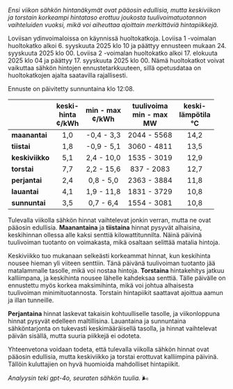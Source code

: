 *Ensi viikon sähkön hintanäkymät ovat pääosin edullisia, mutta keskiviikon ja torstain korkeampi hintataso erottuu joukosta tuulivoimatuotannon vaihteluiden vuoksi, mikä voi aiheuttaa ajoittain merkittäviä hintapiikkejä.*

Loviisan ydinvoimaloissa on käynnissä huoltokatkoja. Loviisa 1 -voimalan huoltokatko alkoi 6. syyskuuta 2025 klo 10 ja päättyy ennusteen mukaan 24. syyskuuta 2025 klo 00. Loviisa 2 -voimalan huoltokatko alkoi 17. elokuuta 2025 klo 04 ja päättyy 17. syyskuuta 2025 klo 00. Nämä huoltokatkot voivat vaikuttaa sähkön hintojen ennustetarkkuuteen, sillä opetusdataa on huoltokatkojen ajalta saatavilla rajallisesti.

Ennuste on päivitetty sunnuntaina klo 12:08.

|               | keski-<br>hinta<br>¢/kWh | min - max<br>¢/kWh | tuulivoima<br>min - max<br>MW | keski-<br>lämpötila<br>°C |
|:-------------|:----------------:|:----------------:|:-------------:|:-------------:|
| **maanantai**  | 1,0             | -0,4 - 3,3       | 2044 - 5568   | 14,2          |
| **tiistai**    | 1,8             | -0,9 - 5,1       | 3060 - 4811   | 13,5          |
| **keskiviikko**| 5,1             | 2,4 - 10,0       | 1535 - 3019   | 12,9          |
| **torstai**    | 7,7             | 2,2 - 15,6       | 837 - 2083    | 12,7          |
| **perjantai**  | 2,4             | 0,8 - 5,0        | 2363 - 3884   | 11,8          |
| **lauantai**   | 4,1             | 1,9 - 11,8       | 1831 - 3729   | 10,8          |
| **sunnuntai**  | 3,5             | 0,7 - 6,4        | 1554 - 3081   | 10,8          |

Tulevalla viikolla sähkön hinnat vaihtelevat jonkin verran, mutta ne ovat pääosin edullisia. **Maanantaina** ja **tiistaina** hinnat pysyvät alhaisina, keskihinnan ollessa alle kaksi senttiä kilowattitunnilta. Näinä päivinä tuulivoiman tuotanto on voimakasta, mikä osaltaan selittää matalia hintoja.

Keskiviikko tuo mukanaan selkeästi korkeammat hinnat, kun keskihinta nousee hieman yli viiteen senttiin. Tänä päivänä tuulivoiman tuotanto jää matalammalle tasolle, mikä voi nostaa hintoja. **Torstaina** hintakehitys jatkuu kalliimpana, ja keskihinta nousee lähelle kahdeksaa senttiä. Tälle päivälle on ennustettu myös korkea maksimihinta, mikä voi johtua alhaisesta tuulivoiman minimituotannosta. Torstain hintapiikit saattavat ajoittua aamun ja illan tunneille.

**Perjantaina** hinnat laskevat takaisin kohtuulliselle tasolle, ja viikonloppuna hinnat pysyvät edelleen maltillisina. Lauantaina ja sunnuntaina sähköntarjonta on tukevasti keskimääräisellä tasolla, ja hinnat vaihtelevat päivän sisällä, mutta suuria piikkejä ei odoteta.

Yhteenvetona voidaan todeta, että tulevalla viikolla sähkön hinnat ovat pääosin edullisia, mutta keskiviikko ja torstai erottuvat kalliimpina päivinä. Tällöin kuluttajien on hyvä huomioida mahdolliset hintapiikit.

*Analyysin teki gpt-4o, seuraten sähkön tuulia.* 🌬️
